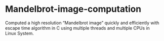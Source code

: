 # Mandelbrot-image-computation
Computed a high resolution “Mandelbrot image” quickly and efficiently with escape time algorithm in C using multiple threads and multiple CPUs in Linux System.
